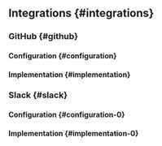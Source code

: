 ## Integrations {#integrations}

### GitHub {#github}

#### Configuration {#configuration}

#### Implementation {#implementation}

### Slack {#slack}

#### Configuration {#configuration-0}

#### Implementation {#implementation-0}